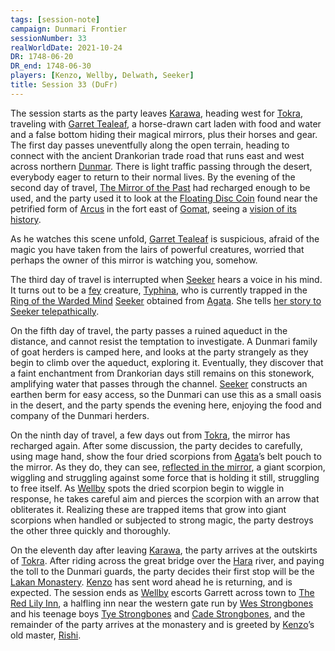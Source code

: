 ```yaml
---
tags: [session-note]
campaign: Dunmari Frontier
sessionNumber: 33
realWorldDate: 2021-10-24
DR: 1748-06-20
DR_end: 1748-06-30
players: [Kenzo, Wellby, Delwath, Seeker]
title: Session 33 (DuFr)
---
```


The session starts as the party leaves [Karawa](<../../../gazetteer/greater-dunmar/realms/dunmar/eastern-dunmar/karawa.md>), heading west for [Tokra](<../../../gazetteer/greater-dunmar/realms/dunmar/central-dunmar/tokra/tokra.md>), traveling with [Garret Tealeaf](<../../../people/halflings/garret-tealeaf.md>), a horse-drawn cart laden with food and water and a false bottom hiding their magical mirrors, plus their horses and gear. The first day passes uneventfully along the open terrain, heading to connect with the ancient Drankorian trade road that runs east and west across northern [Dunmar](<../../../gazetteer/greater-dunmar/realms/dunmar/dunmar.md>). There is light traffic passing through the desert, everybody eager to return to their normal lives. By the evening of the second day of travel, [The Mirror of the Past](<../treasure/treasure-from-stormcaller-tower/the-mirror-of-the-past.md>) had recharged enough to be used, and the party used it to look at the [Floating Disc Coin](<../treasure/treasure-from-dunmari-ruins/floating-disc-coin.md>) found near the petrified form of [Arcus](<../../../people/chardonians/arcus.md>) in the fort east of [Gomat](<../../../gazetteer/greater-dunmar/dunmari-basin/gomat.md>), seeing a [vision of its history](<../mirror-visions/floating-disc-coin-vision.md>).

As he watches this scene unfold, [Garret Tealeaf](<../../../people/halflings/garret-tealeaf.md>) is suspicious, afraid of the magic you have taken from the lairs of powerful creatures, worried that perhaps the owner of this mirror is watching you, somehow. 

The third day of travel is interrupted when [Seeker](<../../../people/pcs/dunmar-fellowship/seeker.md>) hears a voice in his mind. It turns out to be a [fey](<../../../species/children-of-the-divine/fey/fey.md>) creature, [Typhina](<../../../people/fey/typhina.md>), who is currently trapped in the [Ring of the Warded Mind](<../treasure/treasure-from-agata/ring-of-the-warded-mind.md>) [Seeker](<../../../people/pcs/dunmar-fellowship/seeker.md>) obtained from [Agata](<../../../people/fey/agata.md>). She tells [her story to Seeker telepathically](<../treasure/treasure-from-agata/ring-of-the-warded-mind.md#typhinas-story>).

On the fifth day of travel, the party passes a ruined aqueduct in the distance, and cannot resist the temptation to investigate. A Dunmari family of goat herders is camped here, and looks at the party strangely as they begin to climb over the aqueduct, exploring it. Eventually, they discover that a faint enchantment from Drankorian days still remains on this stonework, amplifying water that passes through the channel. [Seeker](<../../../people/pcs/dunmar-fellowship/seeker.md>) constructs an earthen berm for easy access, so the Dunmari can use this as a small oasis in the desert, and the party spends the evening here, enjoying the food and company of the Dunmari herders. 

On the ninth day of travel, a few days out from [Tokra](<../../../gazetteer/greater-dunmar/realms/dunmar/central-dunmar/tokra/tokra.md>), the mirror has recharged again. After some discussion, the party decides to carefully, using mage hand, show the four dried scorpions from [Agata](<../../../people/fey/agata.md>)’s belt pouch to the mirror. As they do, they can see, [reflected in the mirror](<../mirror-visions/dried-scorpion-vision.md>), a giant scorpion, wiggling and struggling against some force that is holding it still, struggling to free itself. As [Wellby](<../../../people/pcs/dunmar-fellowship/wellby.md>) spots the dried scorpion begin to wiggle in response, he takes careful aim and pierces the scorpion with an arrow that obliterates it. Realizing these are trapped items that grow into giant scorpions when handled or subjected to strong magic, the party destroys the other three quickly and thoroughly. 

On the eleventh day after leaving [Karawa](<../../../gazetteer/greater-dunmar/realms/dunmar/eastern-dunmar/karawa.md>), the party arrives at the outskirts of [Tokra](<../../../gazetteer/greater-dunmar/realms/dunmar/central-dunmar/tokra/tokra.md>). After riding across the great bridge over the [Hara](<../../../gazetteer/greater-dunmar/rivers/hara-watershed/hara.md>) river, and paying the toll to the Dunmari guards, the party decides their first stop will be the [Lakan Monastery](<../../../gazetteer/greater-dunmar/realms/dunmar/central-dunmar/tokra/lakan-monastery.md>). [Kenzo](<../../../people/pcs/dunmar-fellowship/kenzo.md>) has sent word ahead he is returning, and is expected. The session ends as [Wellby](<../../../people/pcs/dunmar-fellowship/wellby.md>) escorts Garrett across town to [The Red Lily Inn](<../../../gazetteer/greater-dunmar/realms/dunmar/central-dunmar/tokra/the-red-lily-inn.md>), a halfling inn near the western gate run by [Wes Strongbones](<../../../people/halflings/wes-strongbones.md>) and his teenage boys [Tye Strongbones](<../../../people/halflings/tye-strongbones.md>) and [Cade Strongbones](<../../../people/halflings/cade-strongbones.md>), and the remainder of the party arrives at the monastery and is greeted by [Kenzo](<../../../people/pcs/dunmar-fellowship/kenzo.md>)’s old master, [Rishi](<../../../people/dunmari/rishi.md>).